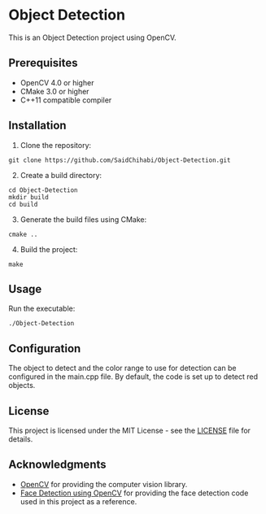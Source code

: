 # Object Detection

This is an Object Detection project using OpenCV.

## Prerequisites

- OpenCV 4.0 or higher
- CMake 3.0 or higher
- C++11 compatible compiler

## Installation

1. Clone the repository:

```git clone https://github.com/SaidChihabi/Object-Detection.git```


2. Create a build directory:

```
cd Object-Detection
mkdir build
cd build
```

3. Generate the build files using CMake:

```cmake ..```


4. Build the project:

```make```


## Usage

Run the executable:

```./Object-Detection```


## Configuration

The object to detect and the color range to use for detection can be configured in the main.cpp file. By default, the code is set up to detect red objects.

## License

This project is licensed under the MIT License - see the [LICENSE](LICENSE) file for details.

## Acknowledgments

- [OpenCV](https://opencv.org/) for providing the computer vision library.
- [Face Detection using OpenCV](https://github.com/opencv/opencv/tree/master/samples/cpp) for providing the face detection code used in this project as a reference.
